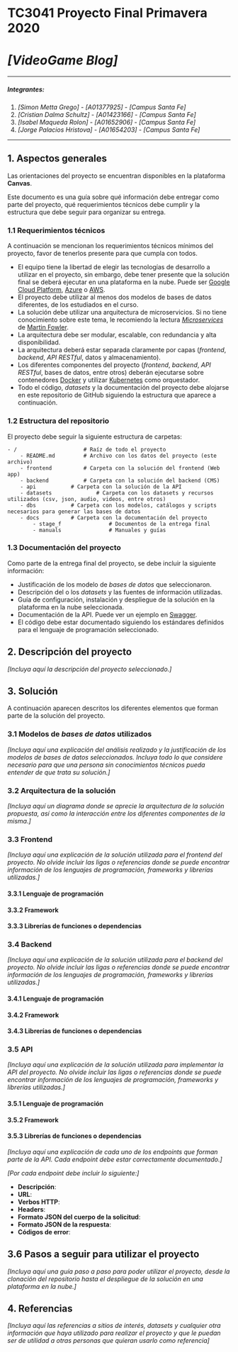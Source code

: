 # TC3041 Proyecto Final Primavera 2020

# *[VideoGame Blog]*
---

##### Integrantes:
1. *[Simon Metta Grego]* - *[A01377925]* - *[Campus Santa Fe]*
2. *[Cristian Dalma  Schultz]* - *[A01423166]* - *[Campus Santa Fe]*
3. *[Isabel Maqueda Rolon]* - *[A01652906]* - *[Campus Santa Fe]*
4. *[Jorge Palacios Hristova]* - *[A01654203]* - *[Campus Santa Fe]*

---
## 1. Aspectos generales

Las orientaciones del proyecto se encuentran disponibles en la plataforma **Canvas**.

Este documento es una guía sobre qué información debe entregar como parte del proyecto, qué requerimientos técnicos debe cumplir y la estructura que debe seguir para organizar su entrega.

### 1.1 Requerimientos técnicos

A continuación se mencionan los requerimientos técnicos mínimos del proyecto, favor de tenerlos presente para que cumpla con todos.

* El equipo tiene la libertad de elegir las tecnologías de desarrollo a utilizar en el proyecto, sin embargo, debe tener presente que la solución final se deberá ejecutar en una plataforma en la nube. Puede ser  [Google Cloud Platform](https://cloud.google.com/?hl=es), [Azure](https://azure.microsoft.com/en-us/) o [AWS](https://aws.amazon.com/es/free/).
* El proyecto debe utilizar al menos dos modelos de bases de datos diferentes, de los estudiados en el curso.
* La solución debe utilizar una arquitectura de microservicios. Si no tiene conocimiento sobre este tema, le recomiendo la lectura [*Microservices*](https://martinfowler.com/articles/microservices.html) de [Martin Fowler](https://martinfowler.com).
* La arquitectura debe ser modular, escalable, con redundancia y alta disponibilidad.
* La arquitectura deberá estar separada claramente por capas (*frontend*, *backend*, *API RESTful*, datos y almacenamiento).
* Los diferentes componentes del proyecto (*frontend*, *backend*, *API RESTful*, bases de datos, entre otros) deberán ejecutarse sobre contenedores [Docker](https://www.docker.com/) y utilizar [Kubernetes](https://kubernetes.io/) como orquestador.
* Todo el código, *datasets* y la documentación del proyecto debe alojarse en este repositorio de GitHub siguiendo la estructura que aparece a continuación.

### 1.2 Estructura del repositorio
El proyecto debe seguir la siguiente estructura de carpetas:
```
- / 			        # Raíz de todo el proyecto
    - README.md			# Archivo con los datos del proyecto (este archivo)
    - frontend			# Carpeta con la solución del frontend (Web app)
    - backend			# Carpeta con la solución del backend (CMS)
    - api			# Carpeta con la solución de la API
    - datasets		        # Carpeta con los datasets y recursos utilizados (csv, json, audio, videos, entre otros)
    - dbs			# Carpeta con los modelos, catálogos y scripts necesarios para generar las bases de datos
    - docs			# Carpeta con la documentación del proyecto
        - stage_f               # Documentos de la entrega final
        - manuals               # Manuales y guías
```

### 1.3 Documentación  del proyecto

Como parte de la entrega final del proyecto, se debe incluir la siguiente información:

* Justificación de los modelo de *bases de datos* que seleccionaron.
* Descripción del o los *datasets* y las fuentes de información utilizadas.
* Guía de configuración, instalación y despliegue de la solución en la plataforma en la nube  seleccionada.
* Documentación de la API. Puede ver un ejemplo en [Swagger](https://swagger.io/). 
* El código debe estar documentado siguiendo los estándares definidos para el lenguaje de programación seleccionado.

## 2. Descripción del proyecto

*[Incluya aquí la descripción del proyecto seleccionado.]*

## 3. Solución

A continuación aparecen descritos los diferentes elementos que forman parte de la solución del proyecto.

### 3.1 Modelos de *bases de datos* utilizados

*[Incluya aquí una explicación del análisis realizado y la justificación de los modelos de *bases de datos* seleccionados. Incluya todo lo que considere necesario para que una persona sin conocimientos técnicos pueda entender de que trata su solución.]*

### 3.2 Arquitectura de la solución

*[Incluya aquí un diagrama donde se aprecie la arquitectura de la solución propuesta, así como la interacción entre los diferentes componentes de la misma.]*

### 3.3 Frontend

*[Incluya aquí una explicación de la solución utilizada para el frontend del proyecto. No olvide incluir las ligas o referencias donde se puede encontrar información de los lenguajes de programación, frameworks y librerías utilizadas.]*

#### 3.3.1 Lenguaje de programación
#### 3.3.2 Framework
#### 3.3.3 Librerías de funciones o dependencias

### 3.4 Backend

*[Incluya aquí una explicación de la solución utilizada para el backend del proyecto. No olvide incluir las ligas o referencias donde se puede encontrar información de los lenguajes de programación, frameworks y librerías utilizadas.]*

#### 3.4.1 Lenguaje de programación
#### 3.4.2 Framework
#### 3.4.3 Librerías de funciones o dependencias

### 3.5 API

*[Incluya aquí una explicación de la solución utilizada para implementar la API del proyecto. No olvide incluir las ligas o referencias donde se puede encontrar información de los lenguajes de programación, frameworks y librerías utilizadas.]*

#### 3.5.1 Lenguaje de programación
#### 3.5.2 Framework
#### 3.5.3 Librerías de funciones o dependencias

*[Incluya aquí una explicación de cada uno de los endpoints que forman parte de la API. Cada endpoint debe estar correctamente documentado.]*

*[Por cada endpoint debe incluir lo siguiente:]*

* **Descripción**:
* **URL**:
* **Verbos HTTP**:
* **Headers**:
* **Formato JSON del cuerpo de la solicitud**: 
* **Formato JSON de la respuesta**:
* **Códigos de error**:

## 3.6 Pasos a seguir para utilizar el proyecto

*[Incluya aquí una guía paso a paso para poder utilizar el proyecto, desde la clonación del repositorio hasta el despliegue de la solución en una plataforma en la nube.]*

## 4. Referencias

*[Incluya aquí las referencias a sitios de interés, datasets y cualquier otra información que haya utilizado para realizar el proyecto y que le puedan ser de utilidad a otras personas que quieran usarlo como referencia]*
